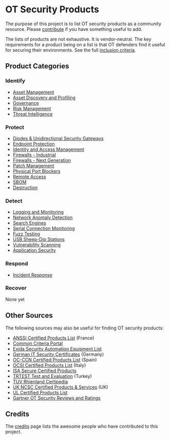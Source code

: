 # OT Security Products

The purpose of this project is to list OT security products as a community resource. Please [contribute](CONTRIBUTING.md) if you have something useful to add.

The lists of products are not exhaustive. It is vendor-neutral. The key requirements for a product being on a list is that OT defenders find it useful for securing their environments. See the full [inclusion criteria](Meta/Criteria.md).

## Product Categories

### Identify

* [Asset Management](Products/AssetMgmt.md)
* [Asset Discovery and Profiling](Products/AssetDiscoveryProfiling.md)
* [Governance](Products/Governance.md)
* [Risk Management](Products/RiskMgmt.md)
* [Threat Intelligence](Products/Intel.md)

### Protect

* [Diodes & Unidirectional Security Gateways](Products/DiodesGateways.md)
* [Endpoint Protection](Products/EndpointProtection.md)
* [Identity and Access Management](Products/IAM.md)
* [Firewalls - Industrial](Products/IndustrialFirewalls.md)
* [Firewalls - Next Generation](Products/NGFW.md)
* [Patch Management](Products/PatchManagement.md)
* [Physical Port Blockers](Products/PortBlockers.md)
* [Remote Access](Products/RemoteAccess.md)
* [SBOM](Products/SBOM.md)
* [Destruction](Products/Destruction.md)

### Detect

* [Logging and Monitoring](Products/LoggingMonitoring.md)
* [Network Anomaly Detection](Products/NAD.md)
* [Search Engines](Products/SearchEngines.md)
* [Serial Connection Monitoring](Products/Serial.md)
* [Fuzz Testing](Products/Testing.md)
* [USB Sheep-Dip Stations](Products/USBSheepDip.md)
* [Vulnerability Scanning](Products/Vuln.md)
* [Application Security](Products/Appsec.md)

### Respond
* [Incident Response](Products/IncidentResponse.md)

### Recover
None yet

## Other Sources

The following sources may also be useful for finding OT security products:

* [ANSSI Certified Products List](https://www.ssi.gouv.fr/en/products/certified-products/) (France)
* [Common Criteria Portal](https://www.commoncriteriaportal.org/products/)
* [Exida Security Automation Equipment List](https://www.exida.com/SAEL-Security)
* [German IT Security Certificates](https://www.bsi.bund.de/EN/Topics/Certification/certification_node.html) (Germany)
* [OC-CCN Certified Products List](https://oc.ccn.cni.es/en/certified-products/certified-products) (Spain)
* [OCSI Certified Products List](https://ocsi.isticom.it/index.php/elenchi-certificazioni/prodotti-certificati) (Italy)
* [ISA Secure Certified Products](https://isasecure.org/en-US/End-Users)
* [TRTEST Test and Evaluation](https://tr-test.com.tr/trtest/views/sertifikalarimiz.html) (Turkey)
* [TUV Rhienland Certipedia](https://www.certipedia.com/?locale=en)
* [UK NCSC Certified Products & Services](https://www.ncsc.gov.uk/section/products-services/introduction) (UK)
* [UL Certified Products List](https://iq.ulprospector.com/en/_?qm=10005:766&p=10005)
* [Gartner OT Security Reviews and Ratings](https://www.gartner.com/reviews/market/operational-technology-security)

## Credits
The [credits](Meta/Credits.md) page lists the awesome people who have contributed to this project.
